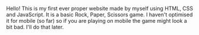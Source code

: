 Hello! This is my first ever proper website made by myself using HTML, CSS and JavaScript. It is a basic Rock, Paper, Scissors game. I haven't optimised it for mobile (so far) so if you are playing on mobile the game might look a bit bad. I'll do that later.